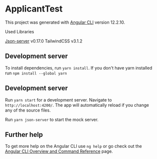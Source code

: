 # ApplicantTest

This project was generated with [Angular CLI](https://github.com/angular/angular-cli) version 12.2.10.

Used Libraries

[Json-server](https://yarnpkg.com/package/json-server) v0.17.0
TailwindCSS v3.1.2

## Development server

To install dependencies, run `yarn install`. If you don't have yarn installed run `npm install --global yarn`

## Development server

Run `yarn start` for a development server. Navigate to `http://localhost:4200/`. The app will automatically reload if you change any of the source files.

Run `yarn json-server` to start the mock server.

## Further help

To get more help on the Angular CLI use `ng help` or go check out the [Angular CLI Overview and Command Reference](https://angular.io/cli) page.
